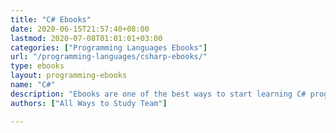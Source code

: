 ```yaml
---
title: "C# Ebooks"
date: 2020-06-15T21:57:40+08:00
lastmod: 2020-07-08T01:01:01+03:00
categories: ["Programming Languages Ebooks"]
url: "/programming-languages/csharp-ebooks/"
type: ebooks
layout: programming-ebooks
name: "C#"
description: "Ebooks are one of the best ways to start learning C# programming, being eco-friendly, widely available, rich in content, mobile and in cases free played an important role to be in our top suggestions."
authors: ["All Ways to Study Team"]

---
```


